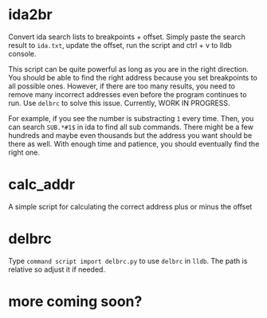 # ida2br

Convert ida search lists to breakpoints + offset. Simply paste the search result to `ida.txt`, update the offset, run the script and ctrl + v to lldb console.

This script can be quite powerful as long as you are in the right direction. You should be able to find the right address because you set breakpoints to all possible ones. However, if there are too many results, you need to remove many incorrect addresses even before the program continues to run. Use `delbrc` to solve this issue. Currently, WORK IN PROGRESS.

For example, if you see the number is substracting `1` every time. Then, you can search `SUB.*#1$` in ida to find all sub commands. There might be a few hundreds and maybe even thousands but the address you want should be there as well. With enough time and patience, you should eventually find the right one.

# calc_addr

A simple script for calculating the correct address plus or minus the offset

# delbrc

Type `command script import delbrc.py` to use `delbrc` in `lldb`. The path is relative so adjust it if needed.

# more coming soon?

